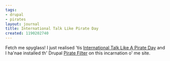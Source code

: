 ```yaml
---
tags:
- drupal
- pirates
layout: journal
title: International Talk Like Pirate Day
created: 1190202740
---
```

Fetch me spyglass! I just realised 'tis <a href="http://www.talklikeapirate.com/">International Talk Like A Pirate Day</a> and I ha'nae installed th' Drupal <a href="http://drupal.org/project/pirate">Pirate Filter</a> on this incarnation o' me site.
